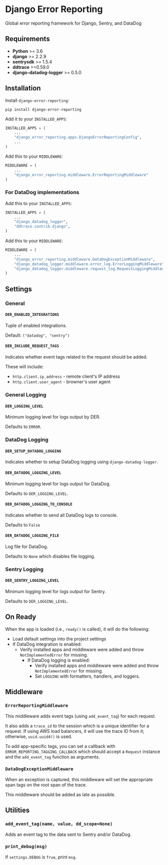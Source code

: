 # Django Error Reporting
Global error reporting framework for Django, Sentry, and DataDog

## Requirements

* **Python** >= 3.6
* **django** >= 2.2.9
* **sentrysdk** >= 1.5.4 
* **ddtrace** >=0.59.0
* **django-datadog-logger** >= 0.5.0

## Installation

Install `django-error-reporting`:
```
pip install django-error-reporting
```

Add it to your `INSTALLED_APPS`:
```python
INSTALLED_APPS = (
    ...
    "django_error_reporting.apps.DjangoErrorReportingConfig",
    ...
)
```

Add this to your `MIDDLEWARE`:
```python
MIDDLEWARE = (
    ...
    "django_error_reporting.middleware.ErrorReportingMiddleware"
)
```


### For DataDog implementations

Add this to your `INSTALLED_APPS`:
```python
INSTALLED_APPS = (
    ...
    "django_datadog_logger",
    "ddtrace.contrib.django",
)
```

Add this to your `MIDDLEWARE`:
```python
MIDDLEWARE = (
    ...
    "django_error_reporting.middleware.DataDogExceptionMiddleware",
    "django_datadog_logger.middleware.error_log.ErrorLoggingMiddleware",
    "django_datadog_logger.middleware.request_log.RequestLoggingMiddleware",
)
```

## Settings

### General

#### `DER_ENABLED_INTEGRATIONS`

Tuple of enabled integrations.

Default: `("datadog", "sentry")`


#### `DER_INCLUDE_REQUEST_TAGS`

Indicates whether event tags related to the request should be added.

These will include:
 * `http.client.ip_address` - remote client's IP address
 * `http.client.user_agent` - browner's user agent

### General Logging

#### `DER_LOGGING_LEVEL`

Minimum logging level for logs output by DER.

Defaults to `ERROR`.

### DataDog Logging

#### `DER_SETUP_DATADOG_LOGGING`

Indicates whether to setup DataDog logging using `django-datadog-logger`.

#### `DER_DATADOG_LOGGING_LEVEL`

Minimum logging level for logs output for DataDog.

Defaults to `DER_LOGGING_LEVEL`.

#### `DER_DATADOG_LOGGING_TO_CONSOLE`

Indicates whether to send all DataDog logs to console.

Defaults to `False`

#### `DER_DATADOG_LOGGING_FILE`

Log file for DataDog.

Defaults to `None` which disables file logging.

### Sentry Logging

#### `DER_SENTRY_LOGGING_LEVEL`

Minimum logging level for logs output for Sentry.

Defaults to `DER_LOGGING_LEVEL`.

## On Ready

When the app is loaded (i.e., `ready()` is called), it will do the following:
 * Load default settings into the project settings
 * If DataDog integration is enabled:
   * Verify installed apps and middleware were added and throw `NotImplementedError` for missing.
     * If DataDog logging is enabled:
       * Verify installed apps and middleware were added and throw `NotImplementedError` for missing.
       * Set `LOGGING` with formatters, handlers, and loggers.


## Middleware

### `ErrorReportingMiddleware`

This middleware adds event tags (using `add_event_tag`) for each request. 

It also adds a `trace_id` to the session which is a unique identifier for a request. If using AWS load balancers, it will use the trace ID from it; otherwise, `uuid.uuid4()` is used.

To add app-specific tags, you can set a callback with `ERROR_REPORTING_TAGGING_CALLBACK` which should accept a `Request` instance and the `add_event_tag` function as arguments.

### `DataDogExceptionMiddleware`

When an exception is captured, this middleware will set the appropriate span tags on the root span of the trace. 

This middleware should be added as late as possible.

## Utilities

### `add_event_tag(name, value, dd_scope=None)`

Adds an event tag to the data sent to Sentry and/or DataDog. 

### `print_debug(msg)`

If `settings.DEBUG` is `True`, print `msg`.
